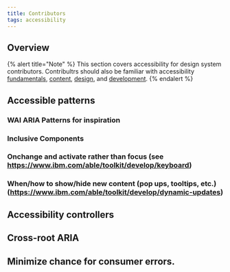 ```yaml
---
title: Contributors
tags: accessibility
---
```


## Overview

{% alert title="Note" %}
This section covers accessibility for design system contributors. Contribultrs should also be familiar with accessibility [fundamentals](./fundamentals), [content](./content), [design](./design), and [development](./design).
{% endalert %}

## Accessible patterns

### WAI ARIA Patterns for inspiration

### Inclusive Components

### Onchange and activate rather than focus (see https://www.ibm.com/able/toolkit/develop/keyboard)

### When/how to show/hide new content (pop ups, tooltips, etc.) (https://www.ibm.com/able/toolkit/develop/dynamic-updates)

## Accessibility controllers

## Cross-root ARIA

## Minimize chance for consumer errors.